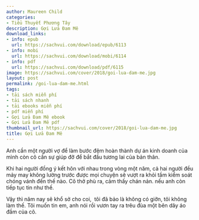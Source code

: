 ```yaml
---
author: Maureen Child
categories:
- Tiểu Thuyết Phương Tây
description: Gợi Lửa Đam Mê
download_links:
- info: epub
  url: https://sachvui.com/download/epub/6113
- info: mobi
  url: https://sachvui.com/download/mobi/6114
- info: pdf
  url: https://sachvui.com/download/pdf/6115
image: https://sachvui.com/cover/2018/goi-lua-dam-me.jpg
layout: post
permalink: /goi-lua-dam-me.html
tags:
- tải sách miễn phí
- tải sách nhanh
- tải ebooks miễn phí
- pdf miễn phí
- Gợi Lửa Đam Mê ebook
- Gợi Lửa Đam Mê pdf
thumbnail_url: https://sachvui.com/cover/2018/goi-lua-dam-me.jpg
title: Gợi Lửa Đam Mê
---
```


 <div class="item-desc text-justify"> <p>Anh cần một người vợ để làm bước đệm hoàn thành dự án kinh doanh của mình còn cô cần sự giúp đỡ để bắt đầu tương lai của bản thân.</p><p>Khi hai người đồng ý kết hôn với nhau trong vòng một năm, cả hai người đều mảy may không lường trước được mọi chuyện sẽ vượt ra khỏi tầm kiểm soát chóng vánh đến thế nào. Cô thở phù ra, cảm thấy chán nản. nếu anh còn tiếp tục tin như thế.</p><p>Vậy thì năm nay sẽ khổ sở cho coi,  tôi đã bảo là không có giỡn, tôi không làm thế. Tôi muốn tin em, anh nói rồi vươn tay ra trêu đùa một bên dây áo đầm của cô. </p> </div>